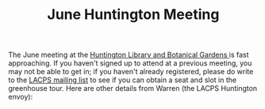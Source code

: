 ﻿---
layout: post
title: June Huntington Meeting
redirect_from: "/node/42"
---

<div class="field field-name-body field-type-text-with-summary field-label-hidden"><div class="field-items"><div class="field-item even"><p>The June meeting at the <a href="http://www.huntington.org">Huntington Library and Botanical Gardens </a>is fast approaching. If you haven't signed up to attend at a previous meeting, you may not be able to get in; if you haven't already registered, please do write to the <a href="http://lacps.net/mailing-list">LACPS mailing list</a> to see if you can obtain a seat and slot in the greenhouse tour. Here are other details from Warren (the LACPS Huntington envoy): </p></div></div></div>
